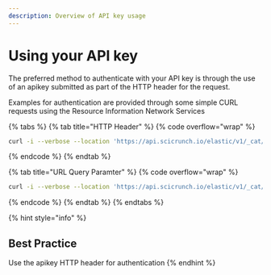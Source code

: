 ```yaml
---
description: Overview of API key usage
---
```


# Using your API key

The preferred method to authenticate with your API key is through the use of an apikey submitted as part of the HTTP header for the request.&#x20;

Examples for authentication are provided through some simple CURL requests using the Resource Information Network Services

{% tabs %}
{% tab title="HTTP Header" %}
{% code overflow="wrap" %}
```sh
curl -i --verbose --location 'https://api.scicrunch.io/elastic/v1/_cat/aliases' --header 'apikey: <<YOUR API KEY>>'
```
{% endcode %}
{% endtab %}

{% tab title="URL Query Paramter" %}
{% code overflow="wrap" %}
```sh
curl -i --verbose --location 'https://api.scicrunch.io/elastic/v1/_cat/aliases?key=<<YOUR API KEY>>'
```
{% endcode %}
{% endtab %}
{% endtabs %}

{% hint style="info" %}
## Best Practice

Use the apikey HTTP header for authentication
{% endhint %}

